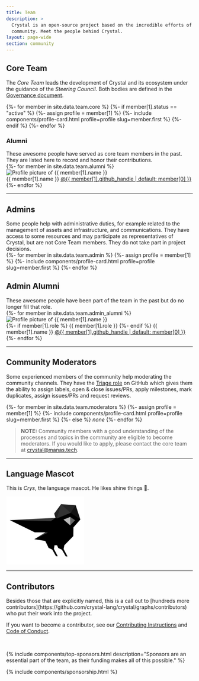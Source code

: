 ```yaml
---
title: Team
description: >
  Crystal is an open-source project based on the incredible efforts of a large
  community. Meet the people behind Crystal.
layout: page-wide
section: community
---
```


<section>
  <h2 id="core">Core Team</h2>
  <aside markdown="1">

The *Core Team* leads the development of Crystal and its ecosystem under the
guidance of the *Steering Council*. Both bodies are defined in the
[Governance document](/_pages/community/governance.md).

  </aside>

  <div class="cards-list">
    {%- for member in site.data.team.core %}
      {%- if member[1].status == "active" %}
        {%- assign profile = member[1] %}
        {%- include components/profile-card.html profile=profile slug=member.first %}
      {%- endif %}
    {%- endfor %}
  </div>
</section>

<section class="side-section">
  <h3 id="alumni">Alumni</h3>
  <aside markdown="1">
These awesome people have served as core team members in the past. They are listed here to record and honor their contributions.
  </aside>

  <div class="cards-list">
    {%- for member in site.data.team.alumni %}
      <div class="profile-mini" itemscope itemtype="https://schema.org/Person">
        <img src="/assets/authors/{{ member[0] }}.jpg" alt="Profile picture of {{ member[1].name }}" />
        <div>
          <span class="name" itemprop="name">{{ member[1].name }}</span>
          <a href="https://github.com/{{ member[1].github_handle | default: member[0] }}" itemprop="url" title="GitHub profile" class="ico github">@{{ member[1].github_handle | default: member[0] }}</a>
        </div>
      </div>
    {%- endfor %}
  </div>
</section>

<hr class="full">

<section class="side-section">
  <h2 id="admins">Admins</h2>
  <aside markdown="1">
Some people help with administrative duties, for example related to the management of assets and infrastructure, and communications. They have access to some resources and may participate as representatives of Crystal, but are not Core Team members. They do not take part in project decisions.
  </aside>

  <div class="cards-list">
    {%- for member in site.data.team.admin %}
      {%- assign profile = member[1] %}
      {%- include components/profile-card.html profile=profile slug=member.first %}
    {%- endfor %}
  </div>
</section>

<section class="side-section">
  <h2 id="admin-alumni">Admin Alumni</h2>

  <aside markdown="1">
These awesome people have been part of the team in the past but do no longer fill that role.
  </aside>

  <div class="cards-list">
    {%- for member in site.data.team.admin_alumni %}
      <div class="profile-mini" itemscope itemtype="https://schema.org/Person">
        <img src="/assets/authors/{{ member[0] }}.jpg" alt="Profile picture of {{ member[1].name }}" />
        <div>
          {%- if member[1].role %}
            <span class="member_role">{{ member[1].role }}</span>
          {%- endif %}
          <span class="name" itemprop="name">{{ member[1].name }}</span>
          <a href="https://github.com/{{ member[1].github_handle | default: member[0] }}" itemprop="url" title="GitHub profile" class="ico github">@{{ member[1].github_handle | default: member[0] }}</a>
        </div>
      </div>
    {%- endfor %}
  </div>
</section>

<hr class="full">

<section class="side-section">
  <h2 id="moderators">Community Moderators</h2>
  <aside id="join_us" markdown="1">

Some experienced members of the community help moderating the community channels.
They have the [Triage role](https://docs.github.com/en/organizations/managing-access-to-your-organizations-repositories/repository-permission-levels-for-an-organization)
on GitHub which gives them the ability to assign labels, open & close issues/PRs, apply milestones, mark duplicates,
assign issues/PRs and request reviews.
  </aside>

  <div class="cards-list">
    {%- for member in site.data.team.moderators %}
      {%- assign profile = member[1] %}
      {%- include components/profile-card.html profile=profile slug=member.first %}
    {%- else %}
    <em>none</em>
    {%- endfor %}
  </div>
</section>

<section class="bg-gray">
  <p class="ico heart-black left">
  </p>
</section>

> **NOTE:**
> Community members with a good understanding of the processes and topics in the community are eligible to become moderators. If you would like to apply, please contact the core team at [crystal@manas.tech](mailto:crystal@manas.tech).

<hr class="full">

<section class="side-section">
  <h2 id="crys">Language Mascot</h2>
  <aside markdown="1">

This is *Crys*, the language mascot.
He likes shine things 🔮.

  </aside>
  <div>
    <img src="/assets/crys.svg" style="max-width: 15em;" alt="Crys, the language mascot">
  </div>
</section>

<hr class="full">

<section class="side-section">
  <h2 id="contributors">Contributors</h2>
  <aside markdown="1">
Besides those that are explicitly named, this is a call out to
[hundreds more contributors](https://github.com/crystal-lang/crystal/graphs/contributors)
who put their work into the project.

If you want to become a contributor, see our [Contributing Instructions](https://github.com/crystal-lang/crystal/blob/master/CONTRIBUTING.md) and [Code of Conduct](https://github.com/crystal-lang/crystal/blob/master/CODE_OF_CONDUCT.md).
  </aside>
  <div>
    <img src="https://opencollective.com/crystal-lang/contributors.svg?width=960" alt="">
  </div>
</section>

{% include components/top-sponsors.html description="Sponsors are an essential part of the team, as their funding makes all of this possible." %}

<section>
{% include components/sponsorship.html %}
</section>
